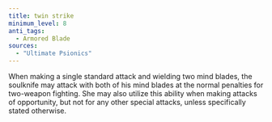 ```yaml
---
title: twin strike
minimum_level: 8
anti_tags:
  - Armored Blade
sources:
  - "Ultimate Psionics"
---
```


When making a single standard attack and wielding two mind blades, the soulknife may attack with both of his mind blades at the normal penalties for two-weapon fighting. She may also utilize this ability when making attacks of opportunity, but not for any other special attacks, unless specifically stated otherwise.
